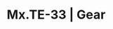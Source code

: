 ---
layout: gear
permalink: /gear/
title: Mx.TE-33 | Gear
description: "Mx.TE-33's Guide to Drone Gear | Drone Lookbook"

links:
  - Name: Tip Jar
    URL: https://ko-fi.com/mxte33/?hidefeed=true&widget=true
    Color: '#000000'
    Icon-Class: fa-solid fa-circle-dollar-to-slot

looks:
    - Name: LED Drone
      Image_URL: /assets/images/IMG_0950.JPEG
      Parts:
        - Type: Dress
          Name: Desert Pirate Moto Hooded Dress from BlackMilk
          URL: https://blackmilkclothing.com/desert-pirate-moto-long-sleeve-hooded-dress

        - Type: Headphones
          Name: YOWU RGB Cat Ear Headphone 4
          URL: https://www.amazon.com/gp/product/B09WDSBJ3Z/?&_encoding=UTF8&tag=mxte33-20&linkCode=ur2&linkId=e4f45dd2c6d0bfeac7e0eb57603a4063&camp=1789&creative=9325

        - Type: LED Matrix
          Name: Ultra-Thin Flexible LED Screen (Large RGB) by Lumen Couture
          URL: https://www.amazon.com/gp/product/B08DJC4CHT?&_encoding=UTF8&tag=mxte33-20&linkCode=ur2&linkId=faaaba9ca00ec8d58a24fed0c7e1cd45&camp=1789&creative=9325

        - Type: Mask
          Name: MSA Millennium

    - Name: Latex Drone
      Image_URL: /assets/images/IMG_0110.JPEG
      Parts:
        - Type: Catsuit
          Name: Angelina Catsuit from Libidex
          URL: https://libidex.com/angelina-catsuit.html

        - Type: Headphones
          Name: YOWU RGB Cat Ear Headphone 4
          URL: https://www.amazon.com/gp/product/B09WDSBJ3Z/?&_encoding=UTF8&tag=mxte33-20&linkCode=ur2&linkId=e4f45dd2c6d0bfeac7e0eb57603a4063&camp=1789&creative=9325

        - Type: Mask
          Name: MSA Millennium

    - Name: Hooded Drone
      Image_URL: /assets/images/IMG_9966.JPEG
      Parts:
        - Type: Dress
          Name: Desert Pirate Moto Hooded Dress from BlackMilk
          URL: https://blackmilkclothing.com/desert-pirate-moto-long-sleeve-hooded-dress

        - Type: Mask
          Name: MSA Millennium
          
    - Name: School Drone
      Image_URL: /assets/images/IMG_0477.JPEG
      Parts:
        - Type: Dress
          Name: Littleforbig Magical Romper
          URL: https://www.amazon.com/gp/product/B071JHMRYD?&_encoding=UTF8&tag=mxte33-20&linkCode=ur2&linkId=9d4b988d5848742952c9692d4ef8e60d&camp=1789&creative=9325

        - Type: Paws
          Name: Nydotd Cat Paw Pad Fingerless Gloves
          URL: https://www.amazon.com/gp/product/B0B6F8FFFG?&_encoding=UTF8&tag=mxte33-20&linkCode=ur2&linkId=dc844d6a5a7caaca0a38320cb134160c&camp=1789&creative=9325

        - Type: Backpack
          Name: Kånken Rainbow Mini
          URL: https://www.fjallraven.com/us/en-us/bags-gear/kanken/kanken-bags/kanken-rainbow-mini

        - Type: Mask
          Name: MSA Millennium

    - Name: Mxtress Drone
      Image_URL: /assets/images/IMG_0618.JPEG
      Parts:
        - Type: Dress
          Name: Show Us Ya Tops PVC Underbust Dress from BlackMilk
          URL: https://blackmilkclothing.com/show-us-ya-tops-pvc-underbust-dress-bm

        - Type: Bra
          Name: Latex Front Opening Soft Halter Bra from Catalyst Latex
          URL: https://www.catalystlatex.com/product-page/latex-front-opening-soft-halter-bra

        - Type: Mask
          Name: MSA Millennium
          

---